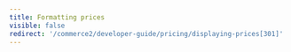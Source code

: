 ```yaml
---
title: Formatting prices
visible: false
redirect: '/commerce2/developer-guide/pricing/displaying-prices[301]'
---
```

